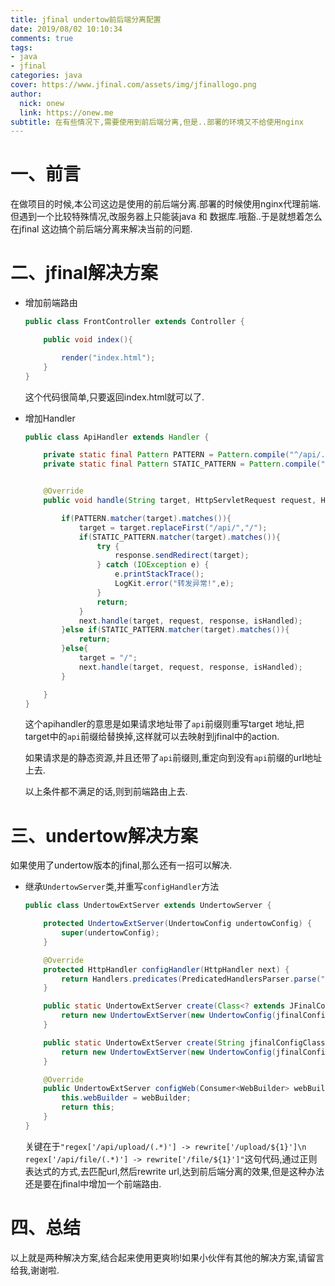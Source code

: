 ```yaml
---
title: jfinal undertow前后端分离配置
date: 2019/08/02 10:10:34
comments: true
tags: 
- java
- jfinal
categories: java
cover: https://www.jfinal.com/assets/img/jfinallogo.png
author: 
  nick: onew
  link: https://onew.me
subtitle: 在有些情况下,需要使用到前后端分离,但是..部署的环境又不给使用nginx
---
```


# 一、前言

在做项目的时候,本公司这边是使用的前后端分离.部署的时候使用nginx代理前端.但遇到一个比较特殊情况,改服务器上只能装java 和 数据库.哦豁..于是就想着怎么在jfinal 这边搞个前后端分离来解决当前的问题.

# 二、jfinal解决方案

- 增加前端路由

  ```java
  public class FrontController extends Controller {
  
      public void index(){
  
          render("index.html");
      }
  }
  ```

  这个代码很简单,只要返回index.html就可以了.

- 增加Handler

  ```java
  public class ApiHandler extends Handler {
  
      private static final Pattern PATTERN = Pattern.compile("^/api/.*");
      private static final Pattern STATIC_PATTERN = Pattern.compile(".*\\.(gif|jpg|png|js|css|pdf|doc|docx|zip|lrm|lrmx|hzb|xls)$");
  
  
      @Override
      public void handle(String target, HttpServletRequest request, HttpServletResponse response, boolean[] isHandled) {
  
          if(PATTERN.matcher(target).matches()){
              target = target.replaceFirst("/api/","/");
              if(STATIC_PATTERN.matcher(target).matches()){
                  try {
                      response.sendRedirect(target);
                  } catch (IOException e) {
                      e.printStackTrace();
                      LogKit.error("转发异常!",e);
                  }
                  return;
              }
              next.handle(target, request, response, isHandled);
          }else if(STATIC_PATTERN.matcher(target).matches()){
              return;
          }else{
              target = "/";
              next.handle(target, request, response, isHandled);
          }
  
      }
  }
  ```

  这个apihandler的意思是如果请求地址带了`api`前缀则重写target 地址,把target中的`api`前缀给替换掉,这样就可以去映射到jfinal中的action.

  如果请求是的静态资源,并且还带了`api`前缀则,重定向到没有`api`前缀的url地址上去.

  以上条件都不满足的话,则到前端路由上去.

# 三、undertow解决方案

如果使用了undertow版本的jfinal,那么还有一招可以解决.

- 继承`UndertowServer`类,并重写`configHandler`方法

  ```java
  public class UndertowExtServer extends UndertowServer {
  
      protected UndertowExtServer(UndertowConfig undertowConfig) {
          super(undertowConfig);
      }
  
      @Override
      protected HttpHandler configHandler(HttpHandler next) {
          return Handlers.predicates(PredicatedHandlersParser.parse("regex['/api/upload/(.*)'] -> rewrite['/upload/${1}']\n regex['/api/file/(.*)'] -> rewrite['/file/${1}']",getClass().getClassLoader()),next);
      }
  
      public static UndertowExtServer create(Class<? extends JFinalConfig> jfinalConfigClass) {
          return new UndertowExtServer(new UndertowConfig(jfinalConfigClass));
      }
  
      public static UndertowExtServer create(String jfinalConfigClass) {
          return new UndertowExtServer(new UndertowConfig(jfinalConfigClass));
      }
  
      @Override
      public UndertowExtServer configWeb(Consumer<WebBuilder> webBuilder) {
          this.webBuilder = webBuilder;
          return this;
      }
  }
  ```

  关键在于`"regex['/api/upload/(.*)'] -> rewrite['/upload/${1}']\n regex['/api/file/(.*)'] -> rewrite['/file/${1}']"`这句代码,通过正则表达式的方式,去匹配url,然后rewrite url,达到前后端分离的效果,但是这种办法还是要在jfinal中增加一个前端路由.

# 四、总结

以上就是两种解决方案,结合起来使用更爽哟!如果小伙伴有其他的解决方案,请留言给我,谢谢啦.
